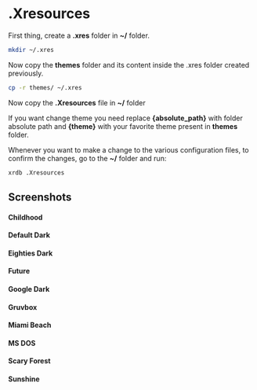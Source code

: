 # .Xresources

First thing, create a **.xres** folder in **~/** folder.

```bash
mkdir ~/.xres
```

Now copy the **themes** folder and its content inside the .xres folder created previously.

```bash
cp -r themes/ ~/.xres
```
<!-- 
## URxvt
This file contains all configurations for URxvt's terminal.

Copy the **urxvt** file inside the .xres folder created previously

```bash
cp urxvt ~/.xres
```

**NB:** To use the font, it must be installed on the operating system.

For more details about URxvt configurations check the link: [URxvt_manual](https://linux.die.net/man/1/urxvt) -->

Now copy the **.Xresources** file in **~/** folder

If you want change theme you need replace **{absolute_path}** with folder absolute path and **{theme}** with your favorite theme present in **themes** folder. 

Whenever you want to make a change to the various configuration files, to confirm the changes, go to the **~/** folder and run:

```bash
xrdb .Xresources
```

## Screenshots

#### Childhood

#### Default Dark

#### Eighties Dark

#### Future

#### Google Dark

#### Gruvbox

#### Miami Beach

#### MS DOS

#### Scary Forest

#### Sunshine